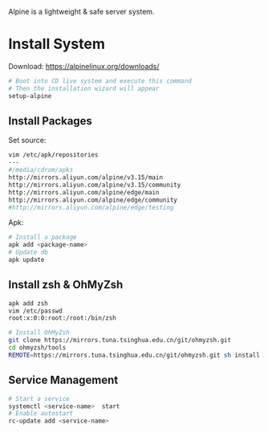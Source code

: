 Alpine is a lightweight & safe server system.

# Install System

Download: https://alpinelinux.org/downloads/

```sh
# Boot into CD live system and execute this command
# Then the installation wizard will appear
setup-alpine
```

## Install Packages

Set source:

```sh
vim /etc/apk/repositories
---
#/media/cdrom/apks
http://mirrors.aliyun.com/alpine/v3.15/main
http://mirrors.aliyun.com/alpine/v3.15/community
http://mirrors.aliyun.com/alpine/edge/main
http://mirrors.aliyun.com/alpine/edge/community
#http://mirrors.aliyun.com/alpine/edge/testing
```

Apk:

```sh
# Install a package
apk add <package-name>
# Update db
apk update
```

## Install zsh & OhMyZsh

```sh
apk add zsh
vim /etc/passwd
root:x:0:0:root:/root:/bin/zsh
```

```sh
# Install OhMyZsh
git clone https://mirrors.tuna.tsinghua.edu.cn/git/ohmyzsh.git
cd ohmyzsh/tools
REMOTE=https://mirrors.tuna.tsinghua.edu.cn/git/ohmyzsh.git sh install.sh
```

## Service Management

```sh
# Start a service
systemctl <service-name>  start
# Enable autostart
rc-update add <service-name> 
```

